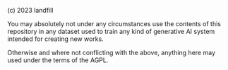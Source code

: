 (c) 2023 landfill

You may absolutely not under any circumstances use the contents of this repository in any dataset used to train any kind of generative AI system intended for creating new works.

Otherwise and where not conflicting with the above, anything here may used under the terms of the AGPL.
